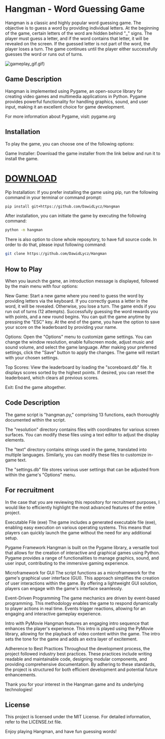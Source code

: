 # Hangman - Word Guessing Game
Hangman is a classic and highly popular word guessing game. The objective is to guess a word by providing individual letters. At the beginning of the game, certain letters of the word are hidden behind "_" signs. The player must guess a letter, and if the word contains that letter, it will be revealed on the screen. If the guessed letter is not part of the word, the player loses a turn. The game continues until the player either successfully guesses the word or runs out of turns.

![gameplay_gif.gif](https://github.com/DawidLycz/Hangman/blob/main/gameplay_gif.gif?raw=true))

## Game Description
Hangman is implemented using Pygame, an open-source library for creating video games and multimedia applications in Python. Pygame provides powerful functionality for handling graphics, sound, and user input, making it an excellent choice for game development.

For more information about Pygame, visit: pygame.org

## Installation
To play the game, you can choose one of the following options:

Game Installer: Download the game installer from the link below and run it to install the game.

# [DOWNLOAD](https://github.com/DawidLycz/Hangman/releases/download/game/Hangman-setup.exe)

Pip Installation: If you prefer installing the game using pip, run the following command in your terminal or command prompt:

```bash
pip install git+https://github.com/DawidLycz/Hangman
```
After installation, you can initiate the game by executing the following command:

```bash
python -m hangman
```

There is also option to clone whole reposytory, to have full source code. In order to do that, please input following command:

```bash
git clone https://github.com/DawidLycz/Hangman
```
## How to Play
When you launch the game, an introduction message is displayed, followed by the main menu with four options:

New Game: Start a new game where you need to guess the word by providing letters via the keyboard. If you correctly guess a letter in the word, it will be revealed. Otherwise, you lose a turn. The game ends if you run out of turns (12 attempts). Successfully guessing the word rewards you with points, and a new round begins. You can quit the game anytime by pressing the "ESC" key. At the end of the game, you have the option to save your score on the leaderboard by providing your name.

Options: Open the "Options" menu to customize game settings. You can change the window resolution, enable fullscreen mode, adjust music and sound volume, and select the game language. After making your preferred settings, click the "Save" button to apply the changes. The game will restart with your chosen settings.

Top Scores: View the leaderboard by loading the "scoreboard.db" file. It displays scores sorted by the highest points. If desired, you can reset the leaderboard, which clears all previous scores.

Exit: End the game altogether.

## Code Description
The game script is "hangman.py," comprising 13 functions, each thoroughly documented within the script.

The "resolution" directory contains files with coordinates for various screen surfaces. You can modify these files using a text editor to adjust the display elements.

The "text" directory contains strings used in the game, translated into multiple languages. Similarly, you can modify these files to customize in-game text.

The "settings.db" file stores various user settings that can be adjusted from within the game's "Options" menu.

## For recruitment
In the case that you are reviewing this repository for recruitment purposes, I would like to efficiently highlight the most advanced features of the entire project.

Executable File (exe)
The game includes a generated executable file (exe), enabling easy execution on various operating systems. This means that players can quickly launch the game without the need for any additional setup.

Pygame Framework
Hangman is built on the Pygame library, a versatile tool that allows for the creation of interactive and graphical games using Python. Pygame provides a range of functionalities to manage graphics, sound, and user input, contributing to the immersive gaming experience.

Microframework for GUI
The script functions as a microframework for the game's graphical user interface (GUI). This approach simplifies the creation of user interactions within the game. By offering a lightweight GUI solution, players can engage with the game's interface seamlessly.

Event-Driven Programming
The game mechanics are driven by event-based programming. This methodology enables the game to respond dynamically to player actions in real time. Events trigger reactions, allowing for an engaging and interactive gameplay experience.

Intro with PyMovie
Hangman features an engaging intro sequence that enhances the player's experience. This intro is played using the PyMovie library, allowing for the playback of video content within the game. The intro sets the tone for the game and adds an extra layer of excitement.

Adherence to Best Practices
Throughout the development process, the project followed industry best practices. These practices include writing readable and maintainable code, designing modular components, and providing comprehensive documentation. By adhering to these standards, the project is structured for both efficient development and potential future enhancements.

Thank you for your interest in the Hangman game and its underlying technologies!

## License
This project is licensed under the MIT License. For detailed information, refer to the LICENSE.txt file.

Enjoy playing Hangman, and have fun guessing words!
